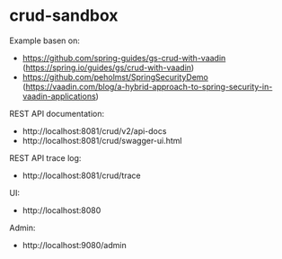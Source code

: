 # crud-sandbox

Example basen on:
- https://github.com/spring-guides/gs-crud-with-vaadin
  (https://spring.io/guides/gs/crud-with-vaadin)
- https://github.com/peholmst/SpringSecurityDemo 
  (https://vaadin.com/blog/a-hybrid-approach-to-spring-security-in-vaadin-applications)

REST API documentation:
- http://localhost:8081/crud/v2/api-docs
- http://localhost:8081/crud/swagger-ui.html

REST API trace log:
- http://localhost:8081/crud/trace

UI:
- http://localhost:8080

Admin:
- http://localhost:9080/admin
